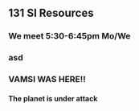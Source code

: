 ## 131 SI Resources

### We meet 5:30-6:45pm Mo/We


### asd


### VAMSI WAS HERE!!

#### The planet is under attack


